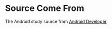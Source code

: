 # Source Come From
  The Android study source from [Android Developer](http://developer.android.com/training/index.html)